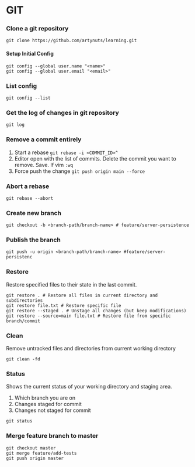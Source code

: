 # GIT

### Clone a git repository

```
git clone https://github.com/artynuts/learning.git
```

#### Setup Initial Config

```
git config --global user.name "<name>"
git config --global user.email "<email>"
```

### List config

```
git config --list
```


### Get the log of changes in git repository

```
git log
```

### Remove a commit entirely

1. Start a rebase `git rebase -i <COMMIT_ID>^`
2. Editor open with the list of commits. Delete the commit you want to remove. Save. If vim `:wq`
3. Force push the change `git push origin main --force`

### Abort a rebase

```
git rebase --abort
```

### Create new branch

```
git checkout -b <branch-path/branch-name> # feature/server-persistence
```
### Publish the branch 

```
git push -u origin <branch-path/branch-name> #feature/server-persistenc
```

### Restore

Restore specified files to their state in the last commit.

```
git restore . # Restore all files in current directory and subdirectories
git restore file.txt # Restore specific file
git restore --staged . # Unstage all changes (but keep modifications)
git restore --source=main file.txt # Restore file from specific branch/commit
```

### Clean

Remove untracked files and directories from current working directory

```
git clean -fd
```

### Status

Shows the current status of your working directory and staging area. 
1. Which branch you are on
2. Changes staged for commit
3. Changes not staged for commit
```
git status
```

### Merge feature branch to master
```
git checkout master
git merge feature/add-tests
git push origin master
```


